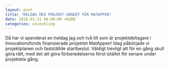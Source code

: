 ```yaml
---
layout: post
title: "HELDAG MED PROJEKT-GÄNGET FÖR MATAPPEN"
date: 2018-01-31 08:00:00 +0200
categories: utveckling
---
```

Då har vi spenderat en heldag jag och två till som är projektdeltagare i Innovationsfonds finansierade projektet MatAppen! Idag påbörjade vi projektplanen och fastställde startbeslut. Väldigt trevligt att för en gång skull göra rätt, med det att göra förberedelserna först istället för senare under projektets gång.